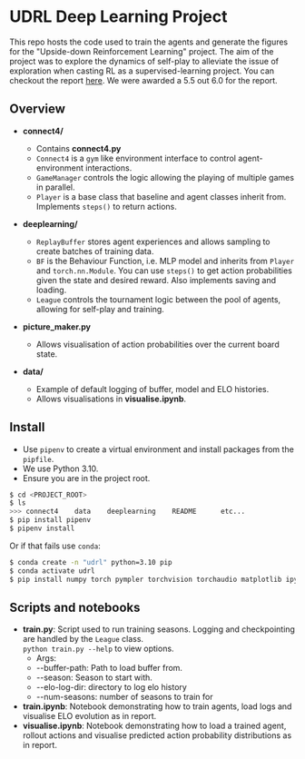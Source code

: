 # UDRL Deep Learning Project

This repo hosts the code used to train the agents and generate the figures for the "Upside-down Reinforcement Learning" project. The aim of the project was to explore the dynamics of self-play to alleviate the issue of exploration when casting RL as a supervised-learning project. You can checkout the report [here](https://github.com/jl3720/RLAsSequenceModelling/blob/master/UDRL_Submission.pdf). We were awarded a 5.5 out 6.0 for the report.

## Overview
- **connect4/**
    - Contains **connect4.py**
    - `Connect4` is a `gym` like environment interface to control agent-environment interactions.
    - `GameManager` controls the logic allowing the playing of multiple games in parallel.
    - `Player` is a base class that baseline and agent classes inherit from. Implements `steps()` to return actions.

- **deeplearning/**
    - `ReplayBuffer` stores agent experiences and allows sampling to create batches of training data.
    - `BF` is the Behaviour Function, i.e. MLP model and inherits from `Player` and `torch.nn.Module`. You can use `steps()` to get action probabilities given the state and desired reward. Also implements saving and loading.
    - `League` controls the tournament logic between the pool of agents, allowing for self-play and training.

- **picture_maker.py**
    - Allows visualisation of action probabilities over the current board state.

- **data/**
    - Example of default logging of buffer, model and ELO histories.
    - Allows visualisations in **visualise.ipynb**.

## Install
- Use `pipenv` to create a virtual environment and install packages from the `pipfile`.
- We use Python 3.10.
- Ensure you are in the project root.
```bash
$ cd <PROJECT_ROOT>
$ ls
>>> connect4    data    deeplearning    README      etc...
$ pip install pipenv
$ pipenv install
```
Or if that fails use `conda`:
```bash
$ conda create -n "udrl" python=3.10 pip
$ conda activate udrl
$ pip install numpy torch pympler torchvision torchaudio matplotlib ipykernel
```

## Scripts and notebooks
- **train.py**: Script used to run training seasons. Logging and checkpointing are handled by the `League` class.<br>
    `python train.py --help` to view options.
    - Args: 
    - --buffer-path: Path to load buffer from.
    - --season: Season to start with.
    - --elo-log-dir: directory to log elo history
    - --num-seasons: number of seasons to train for
- **train.ipynb**: Notebook demonstrating how to train agents, load logs and visualise ELO evolution as in report.
- **visualise.ipynb**: Notebook demonstrating how to load a trained agent, rollout actions and visualise predicted action probability distributions as in report.
